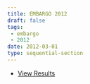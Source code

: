 ```yaml
---
title: EMBARGO 2012
draft: false
tags:
 - embargo
 - 2012
date: 2012-03-01
type: sequential-section
---
```


* [View Results](../results/2012/)
